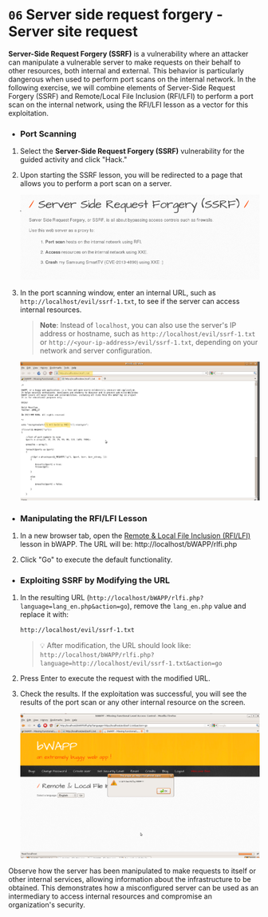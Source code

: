 # `06` Server side request forgery - Server site request

**Server-Side Request Forgery (SSRF)** is a vulnerability where an attacker can manipulate a vulnerable server to make requests on their behalf to other resources, both internal and external. This behavior is particularly dangerous when used to perform port scans on the internal network. In the following exercise, we will combine elements of Server-Side Request Forgery (SSRF) and Remote/Local File Inclusion (RFI/LFI) to perform a port scan on the internal network, using the RFI/LFI lesson as a vector for this exploitation.

- ### Port Scanning

1. Select the **Server-Side Request Forgery (SSRF)** vulnerability for the guided activity and click "Hack."
2. Upon starting the SSRF lesson, you will be redirected to a page that allows you to perform a port scan on a server.

    ![image 1](../../.learn/assets/ssrf.png)

3. In the port scanning window, enter an internal URL, such as `http://localhost/evil/ssrf-1.txt`, to see if the server can access internal resources.

    > **Note**: Instead of `localhost`, you can also use the server's IP address or hostname, such as `http://localhost/evil/ssrf-1.txt` or `http://<your-ip-address>/evil/ssrf-1.txt`, depending on your network and server configuration.

    ![image 2](../../.learn/assets/port.png)

- ### Manipulating the RFI/LFI Lesson

1. In a new browser tab, open the [Remote & Local File Inclusion (RFI/LFI)](../05-security-misconfiguration-LFI/README.md) lesson in bWAPP. The URL will be: http://localhost/bWAPP/rlfi.php

2. Click "Go" to execute the default functionality.


- ### Exploiting SSRF by Modifying the URL

1. In the resulting URL (`http://localhost/bWAPP/rlfi.php?language=lang_en.php&action=go`), remove the `lang_en.php` value and replace it with:

    ```bash
    http://localhost/evil/ssrf-1.txt
    ```

    > 💡 After modification, the URL should look like: `http://localhost/bWAPP/rlfi.php?language=http://localhost/evil/ssrf-1.txt&action=go`

2. Press Enter to execute the request with the modified URL.
3. Check the results. If the exploitation was successful, you will see the results of the port scan or any other internal resource on the screen.

    ![image 4](../../.learn/assets/gourlalert.png)

Observe how the server has been manipulated to make requests to itself or other internal services, allowing information about the infrastructure to be obtained. This demonstrates how a misconfigured server can be used as an intermediary to access internal resources and compromise an organization's security.
